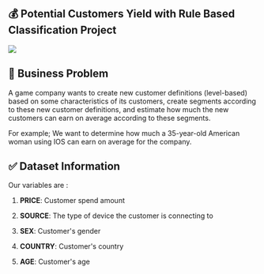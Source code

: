 ## :moneybag:  Potential Customers Yield with Rule Based Classification Project

![](https://analysisrocks.com/wp-content/uploads/2018/09/personas.jpg?crop)


## :file_folder:  Business Problem

A game company wants to create new customer definitions (level-based) based on some characteristics of its customers, create segments according to these new customer definitions, and estimate how much the new customers can earn on average according to these segments.

For example; We want to determine how much a 35-year-old American woman using IOS can earn on average for the company.


## :white_check_mark:  Dataset Information

Our variables are :

1. **PRICE**: Customer spend amount

2. **SOURCE**: The type of device the customer is connecting to

3. **SEX**: Customer's gender

4. **COUNTRY**: Customer's country

5. **AGE**: Customer's age

